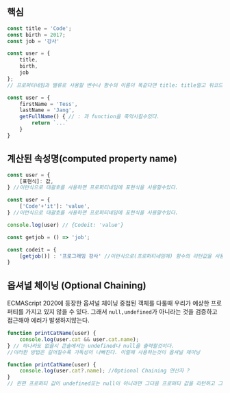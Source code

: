 ## 핵심
```js
const title = 'Code';
const birth = 2017;
const job = '강사'

const user = {
	title,
	birth,
	job
};
// 프로퍼티네임과 밸류로 사용할 변수나 함수의 이름이 똑같다면 title: title말고 위코드처럼 표기가 가능하다.
```

```js
const user = {
	firstName = 'Tess',
	lastName = 'Jang',
	getFullName() { // : 과 function을 축약시킬수있다. 
		return `...`
	}
}
```

## 계산된 속성명(computed property name)
```js
const user = {
	[표현식]: 값,
} //이런식으로 대괄호를 사용하면 프로퍼티네임에 표현식을 사용할수있다.

const user = {
	['Code'+'it']: 'value',
} //이런식으로 대괄호를 사용하면 프로퍼티네임에 표현식을 사용할수있다.

console.log(user) // {Codeit: 'value'}

const getjob = () => 'job';

const codeit = {
	[getjob()] : '프로그래밍 강사' //이런식으로(프로퍼티네임에) 함수의 리턴값을 사용할수있다.
}
```

## 옵셔널 체이닝 (Optional Chaining)
ECMAScript 2020에 등장한 옵셔널 체이닝
중첩된 객체를 다룰때 우리가 예상한 프로퍼티를 가지고 있지 않을 수 있다.
그래서 `null,undefined`가 아니라는 것을 검증하고 접근해야 에러가 발생하지않는다.
```js
function printCatName(user) {
	console.log(user.cat && user.cat.name);
} // 하나라도 없을시 콘솔에서는 undefined나 null을 출력할것이다.
//이러한 방법은 길어질수록 가독성이 나빠진다. 이럴때 사용하는것이 옵셔널 체이닝

function printCatName(user) {
	console.log(user.cat?.name); //Optional Chaining 연산자 ?
}
// 왼편 프로퍼티 값이 undefined또는 null이 아니라면 그다음 프로퍼티 값을 리턴하고 그렇지 않은 경우에는 undefined를 반환

```